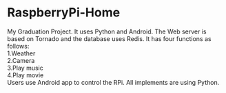 # RaspberryPi-Home
My Graduation Project.
It uses Python and Android. The Web server is based on Tornado and the database uses Redis.
It has four functions as follows:<br>
1.Weather<br>
2.Camera<br>
3.Play music<br>
4.Play movie<br>
Users use Android app to control the RPi. All implements are using Python.
